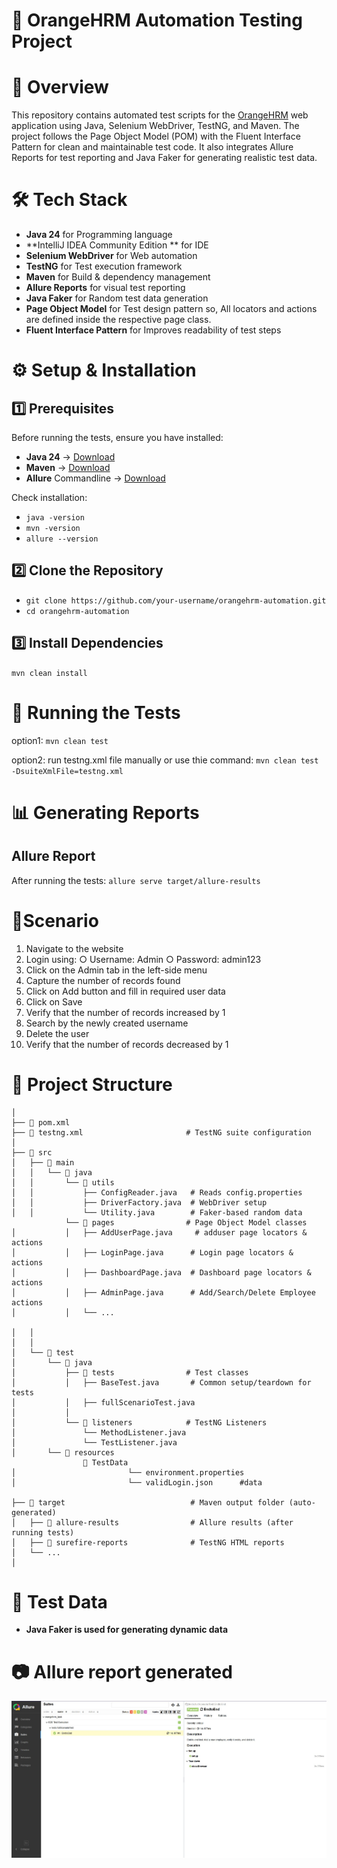# 📌 OrangeHRM Automation Testing Project
# 📖 Overview

This repository contains automated test scripts for the [OrangeHRM](https://opensource-demo.orangehrmlive.com/web/index.php/auth/login) web application using Java, Selenium WebDriver, TestNG, and Maven.
The project follows the Page Object Model (POM) with the Fluent Interface Pattern for clean and maintainable test code.
It also integrates Allure Reports for test reporting and Java Faker for generating realistic test data.

# 🛠 Tech Stack
- **Java 24** for Programming language
- **IntelliJ IDEA Community Edition ** for IDE
- **Selenium WebDriver** for Web automation
- **TestNG** for Test execution framework
- **Maven** for Build & dependency management
- **Allure Reports** for visual test reporting
- **Java Faker** for Random test data generation
- **Page Object Model**	for Test design pattern so, All locators and actions are defined inside the respective page class.
- **Fluent Interface Pattern** for Improves readability of test steps

# ⚙️ Setup & Installation
## 1️⃣ Prerequisites
Before running the tests, ensure you have installed:
- **Java 24** → [Download](https://www.oracle.com/java/technologies/javase/jdk24-archive-downloads.html)
- **Maven** → [Download](https://maven.apache.org/)
- **Allure** Commandline → [Download](https://docs.qameta.io/allure/#_installing_a_commandline)

Check installation:
- ```java -version```
- ```mvn -version```
- ```allure --version ```

## 2️⃣ Clone the Repository
- ```git clone https://github.com/your-username/orangehrm-automation.git```
- ```cd orangehrm-automation```

## 3️⃣ Install Dependencies
```mvn clean install```

# 🚀 Running the Tests
option1:
```mvn clean test```

option2: run testng.xml file manually or use thie command:
```mvn clean test -DsuiteXmlFile=testng.xml```

# 📊 Generating Reports
## Allure Report
After running the tests:
```allure serve target/allure-results```

# 🔄Scenario
1. Navigate to the website
2. Login using:
○ Username: Admin
○ Password: admin123
3. Click on the Admin tab in the left-side menu
4. Capture the number of records found
5. Click on Add button and fill in required user data
6. Click on Save
7. Verify that the number of records increased by 1
8. Search by the newly created username
9. Delete the user
10. Verify that the number of records decreased by 1

# 📂 Project Structure
```orangehrm-automation/
│
├── 📜 pom.xml                          
├── 📜 testng.xml                       # TestNG suite configuration                       
│
├── 📂 src
│   ├── 📂 main
│   │   └── 📂 java
│   │       └── 📂 utils
│   │           ├── ConfigReader.java   # Reads config.properties
│   │           ├── DriverFactory.java  # WebDriver setup 
│   │           └── Utility.java        # Faker-based random data
            └── 📂 pages                # Page Object Model classes
│           │   ├── AddUserPage.java     # adduser page locators & actions
│           │   ├── LoginPage.java      # Login page locators & actions
│           │   ├── DashboardPage.java  # Dashboard page locators & actions
│           │   ├── AdminPage.java      # Add/Search/Delete Employee actions
│           │   └── ...

│   │          
│   │
│   └── 📂 test
│       └── 📂 java
│           ├── 📂 tests                # Test classes
│           │   ├── BaseTest.java       # Common setup/teardown for tests
│           │   ├── fullScenarioTest.java     
│           │
│           └── 📂 listeners            # TestNG Listeners
│               └── MethodListener.java   
│               └── TestListener.java    
│       └── 📂 resources
                📂 TestData            
│                         └── environment.properties     
│                         └── validLogin.json      #data  

├── 📂 target                            # Maven output folder (auto-generated)
│   ├── 📂 allure-results                # Allure results (after running tests)
│   ├── 📂 surefire-reports              # TestNG HTML reports
│   └── ...
│
```
# 🔄 Test Data
- **Java Faker is used for generating dynamic data**

# 📷 Allure report generated
<div>
 <img  src="allure report.jpg" />
 </div>
